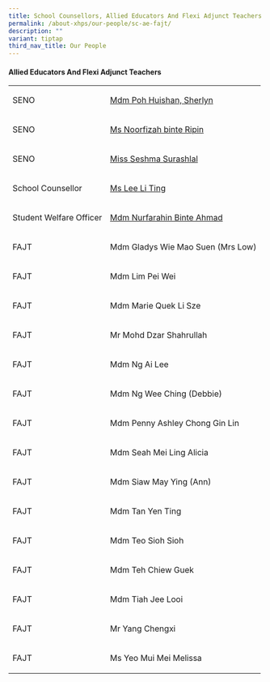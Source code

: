 ```yaml
---
title: School Counsellors, Allied Educators And Flexi Adjunct Teachers
permalink: /about-xhps/our-people/sc-ae-fajt/
description: ""
variant: tiptap
third_nav_title: Our People
---
```

<h4>Allied Educators And Flexi Adjunct Teachers</h4>
<table style="minWidth: 50px">
<colgroup>
<col>
<col>
</colgroup>
<tbody>
<tr>
<td rowspan="1" colspan="1">
<p>SENO</p>
</td>
<td rowspan="1" colspan="1">
<p><a href="mailto:Poh_Huishan_Sherlyn_A@schools.gov.sg" rel="noopener noreferrer nofollow" target="_blank">Mdm Poh Huishan, Sherlyn</a>
</p>
</td>
</tr>
<tr>
<td rowspan="1" colspan="1">
<p>SENO</p>
</td>
<td rowspan="1" colspan="1">
<p><a href="Noorfizah_Ripin_A@schools.gov.sg" rel="noopener nofollow" target="_blank">Ms Noorfizah binte Ripin</a>
</p>
</td>
</tr>
<tr>
<td rowspan="1" colspan="1">
<p>SENO</p>
</td>
<td rowspan="1" colspan="1">
<p><a href="mailto:seshma_surashlal@schools.gov.sg" rel="noopener nofollow" target="_blank">Miss Seshma Surashlal</a>
</p>
</td>
</tr>
<tr>
<td rowspan="1" colspan="1">
<p>School Counsellor</p>
</td>
<td rowspan="1" colspan="1">
<p><a href="mailto:Lee_Li_Ting@schools.gov.sg" rel="noopener noreferrer nofollow" target="_blank">Ms Lee Li Ting</a>
</p>
</td>
</tr>
<tr>
<td rowspan="1" colspan="1">
<p>Student Welfare Officer</p>
</td>
<td rowspan="1" colspan="1">
<p><a href="mailto:Nurfarahin_Ahmad@schools.gov.sg" rel="noopener noreferrer nofollow" target="_blank">Mdm Nurfarahin Binte Ahmad</a>
</p>
</td>
</tr>
<tr>
<td rowspan="1" colspan="1">
<p>FAJT</p>
</td>
<td rowspan="1" colspan="1">
<p>Mdm Gladys Wie Mao Suen (Mrs Low)</p>
</td>
</tr>
<tr>
<td rowspan="1" colspan="1">
<p>FAJT</p>
</td>
<td rowspan="1" colspan="1">
<p>Mdm Lim Pei Wei</p>
</td>
</tr>
<tr>
<td rowspan="1" colspan="1">
<p>FAJT</p>
</td>
<td rowspan="1" colspan="1">
<p>Mdm Marie Quek Li Sze</p>
</td>
</tr>
<tr>
<td rowspan="1" colspan="1">
<p>FAJT</p>
</td>
<td rowspan="1" colspan="1">
<p>Mr Mohd Dzar Shahrullah</p>
</td>
</tr>
<tr>
<td rowspan="1" colspan="1">
<p>FAJT</p>
</td>
<td rowspan="1" colspan="1">
<p>Mdm Ng Ai Lee</p>
</td>
</tr>
<tr>
<td rowspan="1" colspan="1">
<p>FAJT</p>
</td>
<td rowspan="1" colspan="1">
<p>Mdm Ng Wee Ching (Debbie)</p>
</td>
</tr>
<tr>
<td rowspan="1" colspan="1">
<p>FAJT</p>
</td>
<td rowspan="1" colspan="1">
<p>Mdm Penny Ashley Chong Gin Lin</p>
</td>
</tr>
<tr>
<td rowspan="1" colspan="1">
<p>FAJT</p>
</td>
<td rowspan="1" colspan="1">
<p>Mdm Seah Mei Ling Alicia</p>
</td>
</tr>
<tr>
<td rowspan="1" colspan="1">
<p>FAJT</p>
</td>
<td rowspan="1" colspan="1">
<p>Mdm Siaw May Ying (Ann)</p>
</td>
</tr>
<tr>
<td rowspan="1" colspan="1">
<p>FAJT</p>
</td>
<td rowspan="1" colspan="1">
<p>Mdm Tan Yen Ting</p>
</td>
</tr>
<tr>
<td rowspan="1" colspan="1">
<p>FAJT</p>
</td>
<td rowspan="1" colspan="1">
<p>Mdm Teo Sioh Sioh</p>
</td>
</tr>
<tr>
<td rowspan="1" colspan="1">
<p>FAJT</p>
</td>
<td rowspan="1" colspan="1">
<p>Mdm Teh Chiew Guek</p>
</td>
</tr>
<tr>
<td rowspan="1" colspan="1">
<p>FAJT</p>
</td>
<td rowspan="1" colspan="1">
<p>Mdm Tiah Jee Looi</p>
</td>
</tr>
<tr>
<td rowspan="1" colspan="1">
<p>FAJT</p>
</td>
<td rowspan="1" colspan="1">
<p>Mr Yang Chengxi</p>
</td>
</tr>
<tr>
<td rowspan="1" colspan="1">
<p>FAJT</p>
</td>
<td rowspan="1" colspan="1">
<p>Ms Yeo Mui Mei Melissa</p>
</td>
</tr>
</tbody>
</table>
<p></p>
<p></p>
<p></p>
